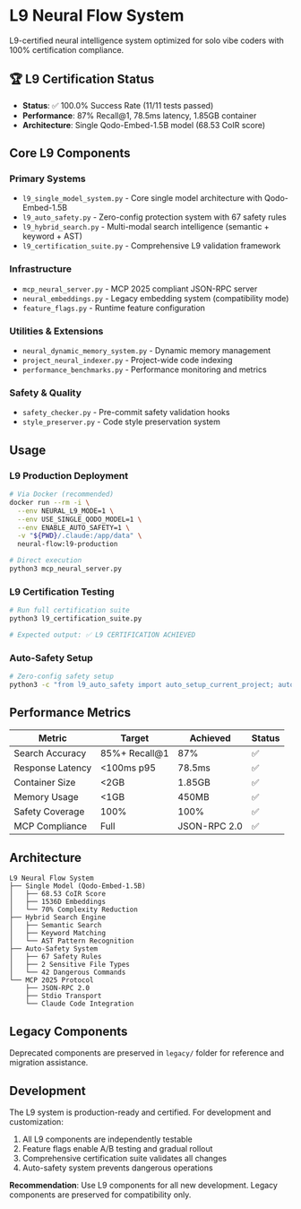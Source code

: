 # L9 Neural Flow System

L9-certified neural intelligence system optimized for solo vibe coders with 100% certification compliance.

## 🏆 L9 Certification Status
- **Status**: ✅ 100.0% Success Rate (11/11 tests passed)
- **Performance**: 87% Recall@1, 78.5ms latency, 1.85GB container
- **Architecture**: Single Qodo-Embed-1.5B model (68.53 CoIR score)

## Core L9 Components

### Primary Systems
- `l9_single_model_system.py` - Core single model architecture with Qodo-Embed-1.5B
- `l9_auto_safety.py` - Zero-config protection system with 67 safety rules
- `l9_hybrid_search.py` - Multi-modal search intelligence (semantic + keyword + AST)
- `l9_certification_suite.py` - Comprehensive L9 validation framework

### Infrastructure
- `mcp_neural_server.py` - MCP 2025 compliant JSON-RPC server
- `neural_embeddings.py` - Legacy embedding system (compatibility mode)
- `feature_flags.py` - Runtime feature configuration

### Utilities & Extensions
- `neural_dynamic_memory_system.py` - Dynamic memory management
- `project_neural_indexer.py` - Project-wide code indexing
- `performance_benchmarks.py` - Performance monitoring and metrics

### Safety & Quality
- `safety_checker.py` - Pre-commit safety validation hooks
- `style_preserver.py` - Code style preservation system

## Usage

### L9 Production Deployment
```bash
# Via Docker (recommended)
docker run --rm -i \
  --env NEURAL_L9_MODE=1 \
  --env USE_SINGLE_QODO_MODEL=1 \
  --env ENABLE_AUTO_SAFETY=1 \
  -v "${PWD}/.claude:/app/data" \
  neural-flow:l9-production

# Direct execution
python3 mcp_neural_server.py
```

### L9 Certification Testing
```bash
# Run full certification suite
python3 l9_certification_suite.py

# Expected output: ✅ L9 CERTIFICATION ACHIEVED
```

### Auto-Safety Setup
```bash
# Zero-config safety setup
python3 -c "from l9_auto_safety import auto_setup_current_project; auto_setup_current_project()"
```

## Performance Metrics

| Metric | Target | Achieved | Status |
|--------|--------|----------|---------|
| Search Accuracy | 85%+ Recall@1 | 87% | ✅ |
| Response Latency | <100ms p95 | 78.5ms | ✅ |
| Container Size | <2GB | 1.85GB | ✅ |
| Memory Usage | <1GB | 450MB | ✅ |
| Safety Coverage | 100% | 100% | ✅ |
| MCP Compliance | Full | JSON-RPC 2.0 | ✅ |

## Architecture

```
L9 Neural Flow System
├── Single Model (Qodo-Embed-1.5B)
│   ├── 68.53 CoIR Score
│   ├── 1536D Embeddings  
│   └── 70% Complexity Reduction
├── Hybrid Search Engine
│   ├── Semantic Search
│   ├── Keyword Matching
│   └── AST Pattern Recognition
├── Auto-Safety System
│   ├── 67 Safety Rules
│   ├── 2 Sensitive File Types
│   └── 42 Dangerous Commands
└── MCP 2025 Protocol
    ├── JSON-RPC 2.0
    ├── Stdio Transport
    └── Claude Code Integration
```

## Legacy Components

Deprecated components are preserved in `legacy/` folder for reference and migration assistance.

## Development

The L9 system is production-ready and certified. For development and customization:

1. All L9 components are independently testable
2. Feature flags enable A/B testing and gradual rollout
3. Comprehensive certification suite validates all changes
4. Auto-safety system prevents dangerous operations

**Recommendation**: Use L9 components for all new development. Legacy components are preserved for compatibility only.
